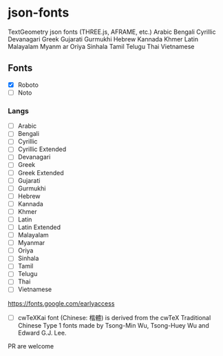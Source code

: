 # json-fonts
TextGeometry json fonts (THREE.js, AFRAME, etc.) Arabic Bengali Cyrillic Devanagari Greek Gujarati Gurmukhi Hebrew Kannada Khmer Latin Malayalam Myanm ar Oriya Sinhala Tamil Telugu Thai Vietnamese

## Fonts
- [x] Roboto
- [ ] Noto

### Langs

- [ ] Arabic
- [ ] Bengali
- [ ] Cyrillic
- [ ] Cyrillic Extended
- [ ] Devanagari
- [ ] Greek
- [ ] Greek Extended
- [ ] Gujarati
- [ ] Gurmukhi
- [ ] Hebrew
- [ ] Kannada
- [ ] Khmer
- [ ] Latin
- [ ] Latin Extended
- [ ] Malayalam
- [ ] Myanmar
- [ ] Oriya
- [ ] Sinhala
- [ ] Tamil
- [ ] Telugu
- [ ] Thai
- [ ] Vietnamese

https://fonts.google.com/earlyaccess

- [ ] cwTeXKai font (Chinese: 楷體) is derived from the cwTeX Traditional Chinese Type 1 fonts made by Tsong-Min Wu, Tsong-Huey Wu and Edward G.J. Lee.

PR are welcome
